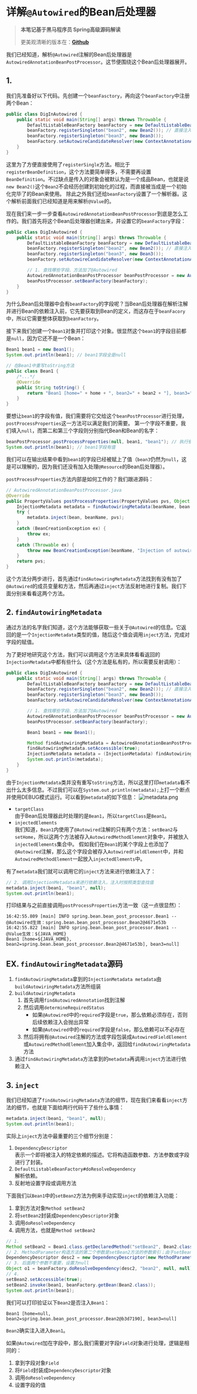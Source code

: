 # 详解`@Autowired`的Bean后处理器

>**本笔记基于黑马程序员 Spring高级源码解读**
>
> 更美观清晰的版本在：[**Github**](https://github.com/Emil-Stampfly-He/basics)

我们已经知道，解析`@Autowired`注解的Bean后处理器是`AutowiredAnnotationBeanPostProcessor`。这节便围绕这个Bean后处理器展开。

## 1.
我们先准备好以下代码。先创建一个`beanFasctory`，再向这个`beanFactory`中注册两个Bean：
````java
public class DigInAutowired {
    public static void main(String[] args) throws Throwable {
        DefaultListableBeanFactory beanFactory = new DefaultListableBeanFactory();
        beanFactory.registerSingleton("bean2", new Bean2()); // 直接注入了一个成品Bean，跳过了创建过程、依赖注入和初始化
        beanFactory.registerSingleton("bean3", new Bean3());
        beanFactory.setAutowireCandidateResolver(new ContextAnnotationAutowireCandidateResolver()); // @Value
    }
}
````
这里为了方便直接使用了`registerSingle`方法。相比于`registerBeanDefinition`，这个方法要简单得多，不需要再设置`BeanDefinition`。不过缺点是传入的对象会被默认为是一个成品Bean，也就是说`new Bean2()`这个`Bean2`不会经历创建到初始化的过程，而直接被当成是一个初始化完毕了的Bean来使用。
除此之外我们还给`beanFactory`设置了一个解析器。这个解析前面我们已经知道是用来解析`@Value`的。

现在我们来一步一步查看`AutowiredAnnotationBeanPostProcessor`到底是怎么工作的。我们首先将这个Bean后处理器创建出来，并设置它的`beanFactory`字段：
```java
public class DigInAutowired {
    public static void main(String[] args) throws Throwable {
        DefaultListableBeanFactory beanFactory = new DefaultListableBeanFactory();
        beanFactory.registerSingleton("bean2", new Bean2()); // 直接注入了一个成品Bean，跳过了创建过程、依赖注入和初始化
        beanFactory.registerSingleton("bean3", new Bean3());
        beanFactory.setAutowireCandidateResolver(new ContextAnnotationAutowireCandidateResolver()); // @Value

        // 1. 查找哪些字段、方法加了@Autowired
        AutowiredAnnotationBeanPostProcessor beanPostProcessor = new AutowiredAnnotationBeanPostProcessor();
        beanPostProcessor.setBeanFactory(beanFactory);
    }
}
```
为什么Bean后处理器中会有`beanFactory`的字段呢？当Bean后处理器在解析注解并进行Bean的依赖注入前，它先要获取到Bean的定义，而这存在于`beanFacory`中，所以它需要整体获取到`beanFactory`。

接下来我们创建一个`Bean1`对象并打印这个对象。很显然这个`bean1`的字段目前都是`null`，因为它还不是一个Bean：
```java
Bean1 bean1 = new Bean1();
System.out.println(bean1); // bean1字段全是null

// 在Bean1中重写toString方法
public class Bean1 {
    /*...*/
    @Override
    public String toString() {
        return "Bean1 [home=" + home + ", bean2=" + bean2 + "], bean3=" + bean3 + "]";
    }
}
```
要想让`bean1`的字段有值，我们需要将它交给这个`beanPostProcessor`进行处理，`postProcessProperties`这一方法可以满足我们的需要。
第一个字段不重要，我们填入`null`，而第二和第三个字段则分别指代Bean和Bean的名字：
```java
beanPostProcessor.postProcessProperties(null, bean1, "bean1"); // 执行依赖注入@Autowired @Value
System.out.println(bean1); // bean1字段有值
```
我们可以在输出结果中看到`bean1`的字段已经被赋上了值（`bean3`仍然为`null`，这是可以理解的，因为我们还没有加入处理`@Resource`的Bean后处理器）。

`postProcessProperties`方法内部是如何工作的？我们跟进源码：
```java
// AutowiredAnnotationBeanPostProcessor.java
@Override
public PropertyValues postProcessProperties(PropertyValues pvs, Object bean, String beanName) {
    InjectionMetadata metadata = findAutowiringMetadata(beanName, bean.getClass(), pvs);
    try {
        metadata.inject(bean, beanName, pvs);
    }
    catch (BeanCreationException ex) {
        throw ex;
    }
    catch (Throwable ex) {
        throw new BeanCreationException(beanName, "Injection of autowired dependencies failed", ex);
    }
    return pvs;
}
```
这个方法分两步进行，首先通过`findAutowiringMetadata`方法找到有没有加了`@Autowired`的成员变量和方法，然后再通过`inject`方法反射地进行复制。我们下面分别来看看这两个方法。

## 2. `findAutowiringMetadata`
通过方法的名字我们知道，这个方法能够获取一些关于`@Autowired`的信息。它返回的是一个`InjectionMetadata`类型的值，随后这个值会调用`inject`方法，完成对字段的赋值。

为了更好地研究这个方法，我们可以调用这个方法来具体看看返回的`InjectionMetadata`中都有些什么（这个方法是私有的，所以需要反射调用）：
```java
public class DigInAutowired {
    public static void main(String[] args) throws Throwable {
        DefaultListableBeanFactory beanFactory = new DefaultListableBeanFactory();
        beanFactory.registerSingleton("bean2", new Bean2()); // 直接注入了一个成品Bean，跳过了创建过程、依赖注入和初始化
        beanFactory.registerSingleton("bean3", new Bean3());
        beanFactory.setAutowireCandidateResolver(new ContextAnnotationAutowireCandidateResolver()); // @Value

        // 1. 查找哪些字段、方法加了@Autowired
        AutowiredAnnotationBeanPostProcessor beanPostProcessor = new AutowiredAnnotationBeanPostProcessor();
        beanPostProcessor.setBeanFactory(beanFactory);

        Bean1 bean1 = new Bean1();

        Method findAutowiringMetadata = AutowiredAnnotationBeanPostProcessor.class.getDeclaredMethod("findAutowiringMetadata", String.class, Class.class, PropertyValues.class);
        findAutowiringMetadata.setAccessible(true);
        InjectionMetadata metadata = (InjectionMetadata) findAutowiringMetadata.invoke(beanPostProcessor, "bean1", Bean1.class, null);// 获取Bean1上加了@Autowired和@Value的成员变量和方法参数信息
        System.out.println(metadata);
    }
}
```
由于`InjectionMetadata`类并没有重写`toString`方法，所以这里打印`metadata`看不出什么太多信息。不过我们可以在`System.out.println(metadata);`上打一个断点并使用DEBUG模式运行。可以看到`metadata`的如下信息：
![metadata.png](../img/metadata.png)
* `targetClass` \
由于Bean后处理器此时处理的是`Bean1`，所以`targetClass`是`Bean1`。
* `injectedElements` \
我们知道，`Bean1`内使用了`@Autowired`注解的只有两个方法：`setBean2`与`setHome`，所以这两个方法被存入`AutowiredMethodElement`对象中，并被放入`injectedElements`集合中。
假如我们在`Bean1`的某个字段上也添加了`@Autowired`注解，那么这个字段会被存入`AutowiredFieldElement`中，并和`AutowiredMethodElement`一起放入`injectedElements`中。

有了`metadata`我们就可以调用它的`inject`方法来进行依赖注入了：
```java
// 2. 调用InjectionMetadata来进行依赖注入，注入时按照类型查找值
metadata.inject(bean1, "bean1", null);
System.out.println(bean1);
```
打印结果与之前直接调用`postProcessProperties`方法一致（这一点很显然）：
```aiignore
16:42:55.809 [main] INFO spring.bean.bean_post_processor.Bean1 -- @Autowired生效：spring.bean.bean_post_processor.Bean2@4671e53b
16:42:55.822 [main] INFO spring.bean.bean_post_processor.Bean1 -- @Value生效：${JAVA_HOME}
Bean1 [home=${JAVA_HOME}, bean2=spring.bean.bean_post_processor.Bean2@4671e53b], bean3=null]
```

## EX. `findAutowiringMetadata`源码
1. `findAutowiringMetadata`拿到的`InjectionMetadata metadata`由`buildAutowiringMetadata`方法所组装
2. `buildAutowiringMetadata`
   1. 首先调用`findAutowiredAnnotation`找到注解
   2. 然后调用`determineRequiredStatus`
      * 如果`@Autowired`中的`required`字段是`true`，那么依赖必须存在，否则后续依赖注入会抛出异常
      * 如果`@Autowired`中的`required`字段是`false`，那么依赖可以不必存在
   3. 然后将拥有`@Autowired`注解的方法或字段包装成`AutowiredFieldElement`或`AutowiredMethodElement`加入集合中，返回给`findAutowiringMetadata`方法
3. 通过`findAutowiringMetadata`方法拿到的`metadata`再调用`inject`方法进行依赖注入

## 3. `inject`
我们已经知道了`findAutowiringMetadata`方法的细节，现在我们来看看`inject`方法的细节，也就是下面给两行代码干了些什么事情：
```java
metadata.inject(bean1, "bean1", null);
System.out.println(bean1);
```
实际上`inject`方法中最重要的三个细节分别是：
1. `DependencyDescriptor` \
表示一个即将被注入的特定依赖的描述。它将构造函数参数、方法参数或字段进行了封装。
2. `DefaultListableBeanFactory#doResolveDependency`\
解析依赖。
3. 反射地设置字段或调用方法

下面我们以`Bean1`中的`setBean2`方法为例来手动实现`inject`的依赖注入功能：
1. 拿到方法对象`Method setBean2`
2. 将`setBean2`封装成`DependencyDescriptor`对象
3. 调用`doResolveDependency`
4. 调用方法，也就是`Method setBean2`

```java
// 1.
Method setBean2 = Bean1.class.getDeclaredMethod("setBean2", Bean2.class);
// 2. MethodParameter构造方法的第二个参数是setBean2方法的参数索引；由于setBean2只有一个参数，所以索引为0
DependencyDescriptor desc2 = new DependencyDescriptor(new MethodParameter(setBean2, 0), true);
// 3. 后面两个参数不重要，设置为null
Object o1 = beanFactory.doResolveDependency(desc2, "bean2", null, null);
// 4. 
setBean2.setAccessible(true);
setBean2.invoke(bean1, beanFactory.getBean(Bean2.class));
System.out.println(bean1);
```
我们可以打印验证以下`Bean2`是否注入`Bean1`：
```aiignore
Bean1 [home=null, bean2=spring.bean.bean_post_processor.Bean2@b3d7190], bean3=null]
```
`Bean2`确实注入进入`Bean1`。

如果`@Autowired`加在字段中，那么我们需要对字段`Field`对象进行处理，逻辑是相同的：
1. 拿到字段对象`Field`
2. 将`Field`封装成`DependencyDescriptor`对象
3. 调用`doResolveDependency`
4. 设置字段的值